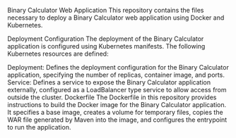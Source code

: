 Binary Calculator Web Application
This repository contains the files necessary to deploy a Binary Calculator web application using Docker and Kubernetes.

Deployment Configuration
The deployment of the Binary Calculator application is configured using Kubernetes manifests. The following Kubernetes resources are defined:

Deployment: Defines the deployment configuration for the Binary Calculator application, specifying the number of replicas, container image, and ports.
Service: Defines a service to expose the Binary Calculator application externally, configured as a LoadBalancer type service to allow access from outside the cluster.
Dockerfile
The Dockerfile in this repository provides instructions to build the Docker image for the Binary Calculator application. It specifies a base image, creates a volume for temporary files, copies the WAR file generated by Maven into the image, and configures the entrypoint to run the application.
